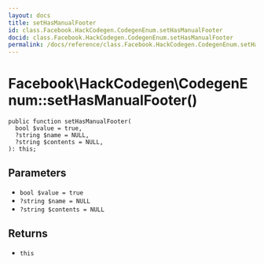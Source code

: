```yaml
---
layout: docs
title: setHasManualFooter
id: class.Facebook.HackCodegen.CodegenEnum.setHasManualFooter
docid: class.Facebook.HackCodegen.CodegenEnum.setHasManualFooter
permalink: /docs/reference/class.Facebook.HackCodegen.CodegenEnum.setHasManualFooter.md
---
```

# Facebook\\HackCodegen\\CodegenEnum::setHasManualFooter()




``` Hack
public function setHasManualFooter(
  bool $value = true,
  ?string $name = NULL,
  ?string $contents = NULL,
): this;
```




## Parameters




+ ` bool $value = true `
+ ` ?string $name = NULL `
+ ` ?string $contents = NULL `




## Returns




* ` this `